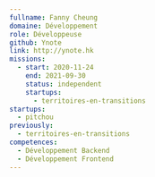 ```yaml
---
fullname: Fanny Cheung
domaine: Développement
role: Développeuse
github: Ynote
link: http://ynote.hk
missions:
  - start: 2020-11-24
    end: 2021-09-30
    status: independent
    startups:
      - territoires-en-transitions
startups:
  - pitchou
previously:
  - territoires-en-transitions
competences:
  - Développement Backend
  - Développement Frontend
---
```

